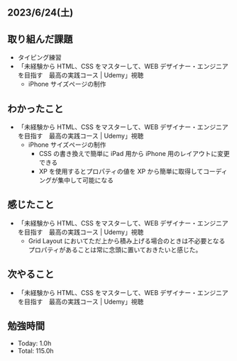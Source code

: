 ## 2023/6/24(土)

## 取り組んだ課題

- タイピング練習
- 「未経験から HTML、CSS をマスターして、WEB デザイナー・エンジニアを目指す　最高の実践コース | Udemy」視聴
  - iPhone サイズページの制作

## わかったこと

- 「未経験から HTML、CSS をマスターして、WEB デザイナー・エンジニアを目指す　最高の実践コース | Udemy」視聴
  - iPhone サイズページの制作
    - CSS の書き換えで簡単に iPad 用から iPhone 用のレイアウトに変更できる
    - XP を使用するとプロパティの値を XP から簡単に取得してコーディングが集中して可能になる

## 感じたこと

- 「未経験から HTML、CSS をマスターして、WEB デザイナー・エンジニアを目指す　最高の実践コース | Udemy」視聴
  - Grid Layout においてただ上から積み上げる場合のときは不必要となるプロパティがあることは常に念頭に置いておきたいと感じた。

## 次やること

- 「未経験から HTML、CSS をマスターして、WEB デザイナー・エンジニアを目指す　最高の実践コース | Udemy」視聴

## 勉強時間

- Today: 1.0h
- Total: 115.0h
